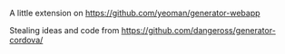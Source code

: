 A little extension on https://github.com/yeoman/generator-webapp


Stealing ideas and code from https://github.com/dangeross/generator-cordova/